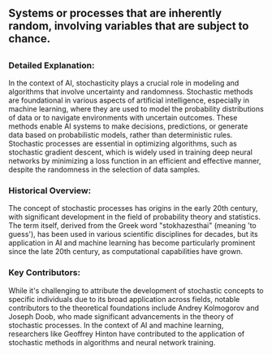 ## Systems or processes that are inherently random, involving variables that are subject to chance.
##


### Detailed Explanation:

In the context of AI, stochasticity plays a crucial role in modeling and algorithms that involve uncertainty and randomness. Stochastic methods are foundational in various aspects of artificial intelligence, especially in machine learning, where they are used to model the probability distributions of data or to navigate environments with uncertain outcomes. These methods enable AI systems to make decisions, predictions, or generate data based on probabilistic models, rather than deterministic rules. Stochastic processes are essential in optimizing algorithms, such as stochastic gradient descent, which is widely used in training deep neural networks by minimizing a loss function in an efficient and effective manner, despite the randomness in the selection of data samples.

### Historical Overview:

The concept of stochastic processes has origins in the early 20th century, with significant development in the field of probability theory and statistics. The term itself, derived from the Greek word "stokhazesthai" (meaning 'to guess'), has been used in various scientific disciplines for decades, but its application in AI and machine learning has become particularly prominent since the late 20th century, as computational capabilities have grown.

### Key Contributors:

While it's challenging to attribute the development of stochastic concepts to specific individuals due to its broad application across fields, notable contributors to the theoretical foundations include Andrey Kolmogorov and Joseph Doob, who made significant advancements in the theory of stochastic processes. In the context of AI and machine learning, researchers like Geoffrey Hinton have contributed to the application of stochastic methods in algorithms and neural network training.